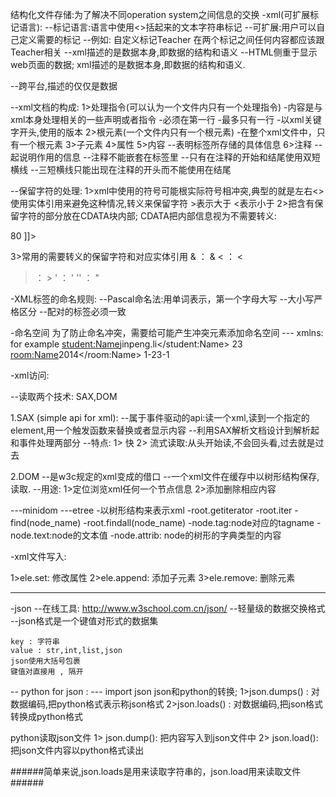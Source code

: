 结构化文件存储:为了解决不同operation system之间信息的交换
-xml(可扩展标记语言):
--标记语言:语言中使用<>括起来的文本字符串标记
--可扩展:用户可以自己定义需要的标记
--例如: 
    <Teacher> 
        自定义标记Teacher
        在两个标记之间任何内容都应该跟Teacher相关
    </Teacher>
--xml描述的是数据本身,即数据的结构和语义
--HTML侧重于显示web页面的数据;
  xml描述的是数据本身,即数据的结构和语义. 

--跨平台,描述的仅仅是数据

--xml文档的构成: 
1>处理指令(可以认为一个文件内只有一个处理指令)
-内容是与xml本身处理相关的一些声明或者指令
-必须在第一行
-最多只有一行
-以xml关键字开头,使用的版本
2>根元素(一个文件内只有一个根元素) 
-在整个xml文件中，只有一个根元素
3>子元素
4>属性
5>内容
--表明标签所存储的具体信息
6>注释
--起说明作用的信息
--注释不能嵌套在标签里
--只有在注释的开始和结尾使用双短横线
--三短横线只能出现在注释的开头而不能使用在结尾

--保留字符的处理:
1>xml中使用的符号可能根实际符号相冲突,典型的就是左右<> 
使用实体引用来避免这种情况,转义来保留字符
&gt;表示大于
&lt;表示小于 
2>把含有保留字符的部分放在CDATA块内部;
CDATA把内部信息视为不需要转义:
<![CDATA[ 
    select name,age 
    from Student
    where score > 80 
]]>

3>常用的需要转义的保留字符和对应实体引用
& ： &amp; 
< ： &lt;
> ： &gt; 
' ： &apos;
'' ： &quot;

-XML标签的命名规则: 
--Pascal命名法:用单词表示，第一个字母大写
--大小写严格区分
--配对的标签必须一致

-命名空间 
    为了防止命名冲突，需要给可能产生冲突元素添加命名空间 
    --- xmlns: 
    for example 
    <School xmlns:student="http://my_student" xmlns:room="http://my_room"> 
        <student:Name>jinpeng.li</student:Name>
        <age>23</age> 
        <room:Name>2014</room:Name> 
        <location> 1-23-1 <location>
    </School> 


-xml访问: 

--读取两个技术: SAX,DOM

1.SAX (simple api for xml):
--属于事件驱动的api:读一个xml,读到一个指定的element,用一个触发函数来替换或者显示内容
--利用SAX解析文档设计到解析起和事件处理两部分
--特点: 
1> 快
2> 流式读取:从头开始读,不会回头看,过去就是过去

2.DOM 
--是w3c规定的xml变成的借口
--一个xml文件在缓存中以树形结构保存,读取. 
--用途: 
1>定位浏览xml任何一个节点信息
2>添加删除相应内容 

---minidom
---etree 
-以树形结构来表示xml
-root.getiterator 
-root.iter
-find(node_name) 
-root.findall(node_name) 
-node.tag:node对应的tagname 
-node.text:node的文本值
-node.attrib: node的树形的字典类型的内容

-xml文件写入: 

1>ele.set: 修改属性
2>ele.append: 添加子元素
3>ele.remove: 删除元素 

---------------------------------------------------------------


-json
--在线工具: http://www.w3school.com.cn/json/ 
--轻量级的数据交换格式
--json格式是一个键值对形式的数据集
    
    key : 字符串
    value : str,int,list,json
    json使用大括号包裹
    键值对直接用 , 隔开 


-- python for json : 
--- import json 
json和python的转换;
1>json.dumps() : 对数据编码,把python格式表示称json格式
2>json.loads() : 对数据编码,把json格式转换成python格式

python读取json文件
1> json.dump(): 把内容写入到json文件中
2> json.load(): 把json文件内容以python格式读出 

######简单来说,json.loads是用来读取字符串的，json.load用来读取文件######


